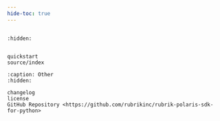 ```yaml
---
hide-toc: true
---
```


```{include} ../README.md
```

```{toctree}
:hidden:


quickstart
source/index
```


```{toctree}
:caption: Other
:hidden:

changelog
license
GitHub Repository <https://github.com/rubrikinc/rubrik-polaris-sdk-for-python>
```
